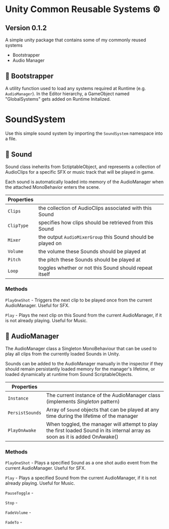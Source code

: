 # Unity Common Reusable Systems ⚙️

## Version 0.1.2

A simple unity package that contains some of my commonly reused systems

- Bootstrapper
- Audio Manager

## 🧰 Bootstrapper

A utility function used to load any systems required at Runtime (e.g. `AudioManager`). In the Editor hierarchy, a GameObject named "GlobalSystems" gets added on Runtime Initalized.

# SoundSystem

Use this simple sound system by importing the `SoundSystem` namespace into a file.

## 🎵 Sound

Sound class ineherits from SctiptableObject, and represents a collection of AudioClips for a specific SFX or music track that will be played in game. 

Each sound is automatically loaded into memory of the AudioManager when the attached MonoBehavior enters the scene.

| **Properties** |                                                                                 |
| -------------- | ------------------------------------------------------------------------------- |
| `Clips`     | the collection of AudioClips associated with this Sound |
| `ClipType`    | specifies how clips should be retrieved from this Sound |
| `Mixer` | the output `AudioMixerGroup` this Sound should be played on |
| `Volume` | the volume these Sounds should be played at |
| `Pitch` | the pitch these Sounds should be played at |
| `Loop` | toggles whether or not this Sound should repeat itself |

### Methods

`PlayOneShot` - Triggers the next clip to be played once from the current AudioManager. Useful for SFX.

`Play` - Plays the next clip on this Sound from the current AudioManager, if it is not already playing. Useful for Music.

## 🎹 AudioManager

The AudioManager class a Singleton MonoBehaviour that can be used to play all clips from the currently loaded Sounds in Unity. 

Sounds can be added to the AudioManager manually in the inspector if they should remain persistantly loaded memory for the manager's lifetime, or loaded dynamically at runtime from Sound ScriptableObjects.

| **Properties** |                                                                                 |
| -------------- | ------------------------------------------------------------------------------- |
| `Instance`     | The current instance of the AudioManager class (implements _Singleton_ pattern) |
| `PersistSounds`       | Array of `Sound` objects that can be played at any time during the lifetime of the manager                        |
| `PlayOnAwake`       | When toggled, the manager will attempt to play the first loaded Sound in its internal array as soon as it is added OnAwake() |

### Methods

`PlayOneShot` - Plays a specified Sound as a one shot audio event from the current AudioManager. Useful for SFX.

`Play` - Plays a specified Sound from the current AudioManager, if it is not already playing. Useful for Music.

`PauseToggle` - 

`Stop` - 

`FadeVolume` - 

`FadeTo` - 

